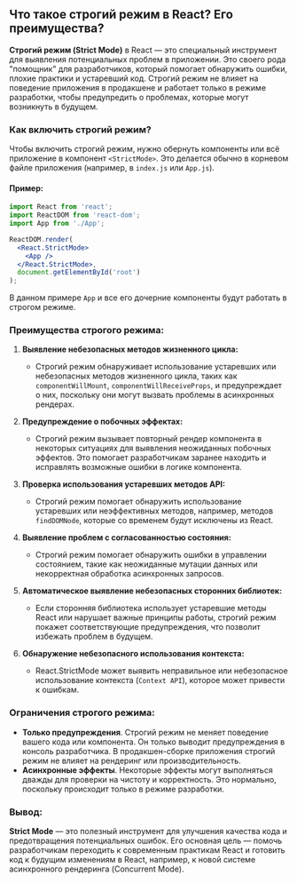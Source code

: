 ## Что такое строгий режим в React? Его преимущества?

**Строгий режим (Strict Mode)** в React — это специальный инструмент для выявления потенциальных проблем в приложении. Это своего рода "помощник" для разработчиков, который помогает обнаружить ошибки, плохие практики и устаревший код. Строгий режим не влияет на поведение приложения в продакшене и работает только в режиме разработки, чтобы предупредить о проблемах, которые могут возникнуть в будущем.

### Как включить строгий режим?
Чтобы включить строгий режим, нужно обернуть компоненты или всё приложение в компонент `<StrictMode>`. Это делается обычно в корневом файле приложения (например, в `index.js` или `App.js`).

#### Пример:

```jsx
import React from 'react';
import ReactDOM from 'react-dom';
import App from './App';

ReactDOM.render(
  <React.StrictMode>
    <App />
  </React.StrictMode>,
  document.getElementById('root')
);
```

В данном примере `App` и все его дочерние компоненты будут работать в строгом режиме.

### Преимущества строгого режима:

1. **Выявление небезопасных методов жизненного цикла:**
   - Строгий режим обнаруживает использование устаревших или небезопасных методов жизненного цикла, таких как `componentWillMount`, `componentWillReceiveProps`, и предупреждает о них, поскольку они могут вызвать проблемы в асинхронных рендерах.

2. **Предупреждение о побочных эффектах:**
   - Строгий режим вызывает повторный рендер компонента в некоторых ситуациях для выявления неожиданных побочных эффектов. Это помогает разработчикам заранее находить и исправлять возможные ошибки в логике компонента.

3. **Проверка использования устаревших методов API:**
   - Строгий режим помогает обнаружить использование устаревших или неэффективных методов, например, методов `findDOMNode`, которые со временем будут исключены из React.

4. **Выявление проблем с согласованностью состояния:**
   - Строгий режим помогает обнаружить ошибки в управлении состоянием, такие как неожиданные мутации данных или некорректная обработка асинхронных запросов.

5. **Автоматическое выявление небезопасных сторонних библиотек:**
   - Если сторонняя библиотека использует устаревшие методы React или нарушает важные принципы работы, строгий режим покажет соответствующие предупреждения, что позволит избежать проблем в будущем.

6. **Обнаружение небезопасного использования контекста:**
   - React.StrictMode может выявить неправильное или небезопасное использование контекста (`Context API`), которое может привести к ошибкам.

### Ограничения строгого режима:

- **Только предупреждения**. Строгий режим не меняет поведение вашего кода или компонента. Он только выводит предупреждения в консоль разработчика. В продакшен-сборке приложения строгий режим не влияет на рендеринг или производительность.
- **Асинхронные эффекты**. Некоторые эффекты могут выполняться дважды для проверки на чистоту и корректность. Это нормально, поскольку происходит только в режиме разработки.

### Вывод:
**Strict Mode** — это полезный инструмент для улучшения качества кода и предотвращения потенциальных ошибок. Его основная цель — помочь разработчикам переходить к современным практикам React и готовить код к будущим изменениям в React, например, к новой системе асинхронного рендеринга (Concurrent Mode).